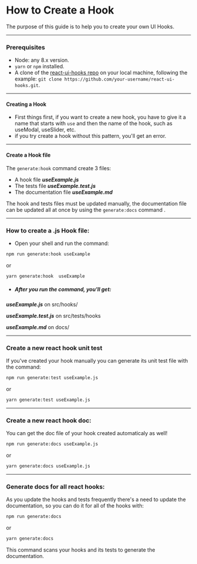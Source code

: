 # How to Create a Hook

The purpose of this guide is to help you to create your own UI Hooks. 

------------

### Prerequisites

- Node: any 8.x version.
- `yarn` or `npm` installed.
- A clone of the [react-ui-hooks repo](https://github.com/devthiago/react-ui-hooks) on your local machine, following the example:
`git clone https://github.com/your-username/react-ui-hooks.git`.

------------

#### Creating a Hook

- First things first, if you want to create a new hook, you have to give it a name that starts with `use` and then the name of the hook, such as useModal, useSlider, etc.
- if you try create a hook without this pattern, you'll get an error.

------------

#### Create a Hook file

The `generate:hook` command create 3 files:

- A hook file ***useExample.js***
- The tests file ***useExample.test.js*** 
- The documentation file ***useExample.md***

The hook and tests files must be updated manually, the documentation file can be updated all at once by using the `generate:docs` command .

------------

### How to create a .js Hook file:

- Open your shell and run the command:

```bash
npm run generate:hook useExample
```
or
```bash
yarn generate:hook  useExample
```

- #####  **After you run the command, you'll get:**

***useExample.js*** on src/hooks/ 

***useExample.test.js*** on src/tests/hooks 

***useExample.md*** on docs/

------------

### Create a new react hook unit test

If you've created your hook manually you can generate its unit test file with the command:

```bash
npm run generate:test useExample.js
```
or
```bash
yarn generate:test useExample.js
```

------------

### Create a new react hook doc:

You can get the doc file of your hook created automaticaly as well!

```bash
npm run generate:docs useExample.js
```
or
```bash
yarn generate:docs useExample.js
```
------------

### Generate docs for all react hooks:

As you update the hooks and tests frequently there's a need to update the documentation, so you can do it for all of the hooks with:

```bash
npm run generate:docs
```
or

```bash
yarn generate:docs
```

This command scans your hooks and its tests to generate the documentation.

